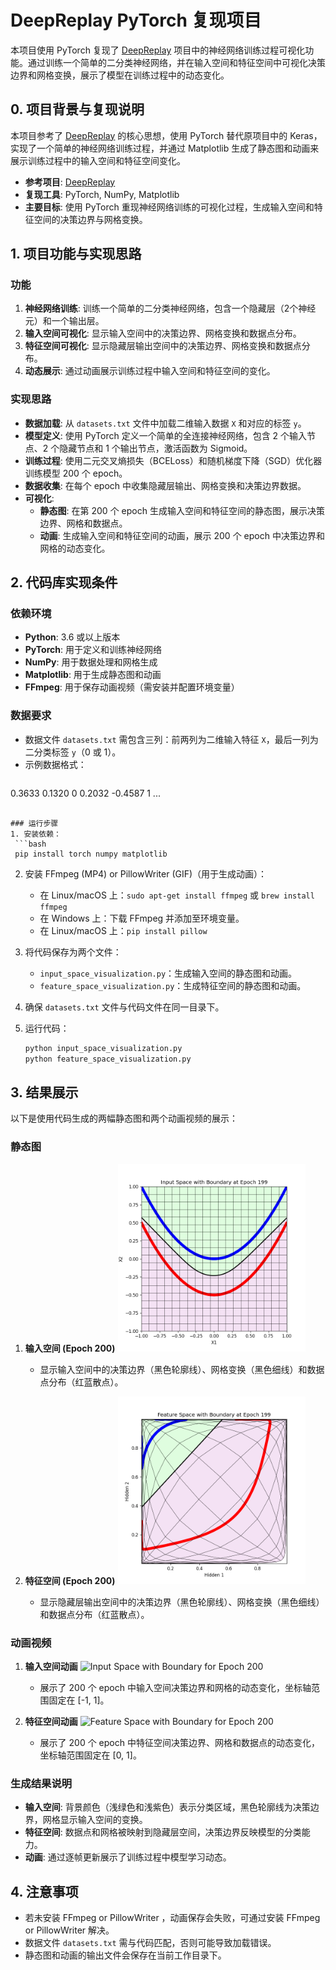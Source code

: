 

# DeepReplay PyTorch 复现项目

本项目使用 PyTorch 复现了 [DeepReplay](https://github.com/dvgodoy/deepreplay) 项目中的神经网络训练过程可视化功能。通过训练一个简单的二分类神经网络，并在输入空间和特征空间中可视化决策边界和网格变换，展示了模型在训练过程中的动态变化。

## 0. 项目背景与复现说明

本项目参考了 [DeepReplay](https://github.com/dvgodoy/deepreplay) 的核心思想，使用 PyTorch 替代原项目中的 Keras，实现了一个简单的神经网络训练过程，并通过 Matplotlib 生成了静态图和动画来展示训练过程中的输入空间和特征空间变化。

- **参考项目**: [DeepReplay](https://github.com/dvgodoy/deepreplay)
- **复现工具**: PyTorch, NumPy, Matplotlib
- **主要目标**: 使用 PyTorch 重现神经网络训练的可视化过程，生成输入空间和特征空间的决策边界与网格变换。

## 1. 项目功能与实现思路

### 功能
1. **神经网络训练**: 训练一个简单的二分类神经网络，包含一个隐藏层（2个神经元）和一个输出层。
2. **输入空间可视化**: 显示输入空间中的决策边界、网格变换和数据点分布。
3. **特征空间可视化**: 显示隐藏层输出空间中的决策边界、网格变换和数据点分布。
4. **动态展示**: 通过动画展示训练过程中输入空间和特征空间的变化。

### 实现思路
- **数据加载**: 从 `datasets.txt` 文件中加载二维输入数据 `X` 和对应的标签 `y`。
- **模型定义**: 使用 PyTorch 定义一个简单的全连接神经网络，包含 2 个输入节点、2 个隐藏节点和 1 个输出节点，激活函数为 Sigmoid。
- **训练过程**: 使用二元交叉熵损失（BCELoss）和随机梯度下降（SGD）优化器训练模型 200 个 epoch。
- **数据收集**: 在每个 epoch 中收集隐藏层输出、网格变换和决策边界数据。
- **可视化**:
  - **静态图**: 在第 200 个 epoch 生成输入空间和特征空间的静态图，展示决策边界、网格和数据点。
  - **动画**: 生成输入空间和特征空间的动画，展示 200 个 epoch 中决策边界和网格的动态变化。

## 2. 代码库实现条件

### 依赖环境
- **Python**: 3.6 或以上版本
- **PyTorch**: 用于定义和训练神经网络
- **NumPy**: 用于数据处理和网格生成
- **Matplotlib**: 用于生成静态图和动画
- **FFmpeg**: 用于保存动画视频（需安装并配置环境变量）

### 数据要求
- 数据文件 `datasets.txt` 需包含三列：前两列为二维输入特征 `X`，最后一列为二分类标签 `y`（0 或 1）。
- 示例数据格式：
  ```
 0.3633 0.1320 0
0.2032 -0.4587 1
  ...
  ```

### 运行步骤
1. 安装依赖：
   ```bash
   pip install torch numpy matplotlib
   ```
2. 安装 FFmpeg (MP4) or PillowWriter (GIF)（用于生成动画）：
   - 在 Linux/macOS 上：`sudo apt-get install ffmpeg` 或 `brew install ffmpeg`
   - 在 Windows 上：下载 FFmpeg 并添加至环境变量。
   - 在 Linux/macOS 上：`pip install pillow`

3. 将代码保存为两个文件：
   - `input_space_visualization.py`：生成输入空间的静态图和动画。
   - `feature_space_visualization.py`：生成特征空间的静态图和动画。
4. 确保 `datasets.txt` 文件与代码文件在同一目录下。
5. 运行代码：
   ```bash
   python input_space_visualization.py
   python feature_space_visualization.py
   ```

## 3. 结果展示

以下是使用代码生成的两幅静态图和两个动画视频的展示：

### 静态图
1. **输入空间 (Epoch 200)**
   <img src="input_space_epoch200_boundary_pytorch.png" alt="Input Space with Boundary at Epoch 200" width="300" />
   - 显示输入空间中的决策边界（黑色轮廓线）、网格变换（黑色细线）和数据点分布（红蓝散点）。

2. **特征空间 (Epoch 200)**
   <img src="feature_space_epoch200_boundary_pytorch.png" alt="Feature Space with Boundary at Epoch 200" width="300" />
   - 显示隐藏层输出空间中的决策边界（黑色轮廓线）、网格变换（黑色细线）和数据点分布（红蓝散点）。

### 动画视频
1. **输入空间动画**
   <img src="input_space.gif" alt="Input Space with Boundary for Epoch 200" width="300" />
   - 展示了 200 个 epoch 中输入空间决策边界和网格的动态变化，坐标轴范围固定在 [-1, 1]。

2. **特征空间动画**
   <img src="feature_space.gif" alt="Feature Space with Boundary for Epoch 200" width="300" />
   - 展示了 200 个 epoch 中特征空间决策边界、网格和数据点的动态变化，坐标轴范围固定在 [0, 1]。

### 生成结果说明
- **输入空间**: 背景颜色（浅绿色和浅紫色）表示分类区域，黑色轮廓线为决策边界，网格显示输入空间的变换。
- **特征空间**: 数据点和网格被映射到隐藏层空间，决策边界反映模型的分类能力。
- **动画**: 通过逐帧更新展示了训练过程中模型学习动态。

## 4. 注意事项
- 若未安装 FFmpeg or PillowWriter ，动画保存会失败，可通过安装 FFmpeg or PillowWriter  解决。
- 数据文件 `datasets.txt` 需与代码匹配，否则可能导致加载错误。
- 静态图和动画的输出文件会保存在当前工作目录下。

